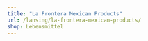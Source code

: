 ```yaml
---
title: "La Frontera Mexican Products"
url: /lansing/la-frontera-mexican-products/
shop: Lebensmittel
---
```

